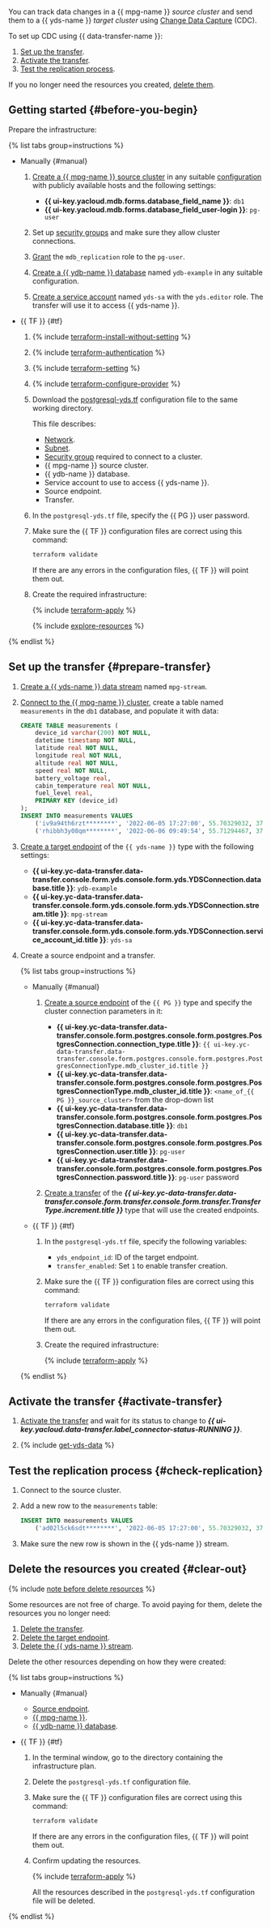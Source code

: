 You can track data changes in a {{ mpg-name }} _source cluster_ and send them to a {{ yds-name }} _target cluster_ using [Change Data Capture](../../../data-transfer/concepts/cdc.md) (CDC).

To set up CDC using {{ data-transfer-name }}:

1. [Set up the transfer](#prepare-transfer).
1. [Activate the transfer](#activate-transfer).
1. [Test the replication process](#check-replication).

If you no longer need the resources you created, [delete them](#clear-out).

## Getting started {#before-you-begin}

Prepare the infrastructure:

{% list tabs group=instructions %}

- Manually {#manual}

   1. [Create a {{ mpg-name }} source cluster](../../../managed-postgresql/operations/cluster-create.md) in any suitable [configuration](../../../managed-postgresql/concepts/instance-types.md) with publicly available hosts and the following settings:
      * **{{ ui-key.yacloud.mdb.forms.database_field_name }}**: `db1`
      * **{{ ui-key.yacloud.mdb.forms.database_field_user-login }}**: `pg-user`

   
   1. Set up [security groups](../../../managed-postgresql/operations/connect.md#configuring-security-groups) and make sure they allow cluster connections.


   1. [Grant](../../../managed-postgresql/operations/grant.md#grant-privilege) the `mdb_replication` role to the `pg-user`.

   1. [Create a {{ ydb-name }} database](../../../ydb/operations/manage-databases.md#create-db) named `ydb-example` in any suitable configuration.

   1. [Create a service account](../../../iam/operations/sa/create.md#create-sa) named `yds-sa` with the `yds.editor` role. The transfer will use it to access {{ yds-name }}.

- {{ TF }} {#tf}

   1. {% include [terraform-install-without-setting](../../../_includes/mdb/terraform/install-without-setting.md) %}
   1. {% include [terraform-authentication](../../../_includes/mdb/terraform/authentication.md) %}
   1. {% include [terraform-setting](../../../_includes/mdb/terraform/setting.md) %}
   1. {% include [terraform-configure-provider](../../../_includes/mdb/terraform/configure-provider.md) %}

   1. Download the [postgresql-yds.tf](https://github.com/yandex-cloud/examples/tree/master/tutorials/terraform/data-transfer/postgresql-yds.tf) configuration file to the same working directory.

      This file describes:

      * [Network](../../../vpc/concepts/network.md#network).
      * [Subnet](../../../vpc/concepts/network.md#subnet).
      * [Security group](../../../vpc/concepts/security-groups.md) required to connect to a cluster.
      * {{ mpg-name }} source cluster.
      * {{ ydb-name }} database.
      * Service account to use to access {{ yds-name }}.
      * Source endpoint.
      * Transfer.

   1. In the `postgresql-yds.tf` file, specify the {{ PG }} user password.

   1. Make sure the {{ TF }} configuration files are correct using this command:

      ```bash
      terraform validate
      ```

      If there are any errors in the configuration files, {{ TF }} will point them out.

   1. Create the required infrastructure:

      {% include [terraform-apply](../../../_includes/mdb/terraform/apply.md) %}

      {% include [explore-resources](../../../_includes/mdb/terraform/explore-resources.md) %}

{% endlist %}

## Set up the transfer {#prepare-transfer}

1. [Create a {{ yds-name }} data stream](../../../data-streams/operations/aws-cli/create.md) named `mpg-stream`.

1. [Connect to the {{ mpg-name }} cluster](../../../managed-postgresql/operations/connect.md), create a table named `measurements` in the `db1` database, and populate it with data:

   ```sql
   CREATE TABLE measurements (
       device_id varchar(200) NOT NULL,
       datetime timestamp NOT NULL,
       latitude real NOT NULL,
       longitude real NOT NULL,
       altitude real NOT NULL,
       speed real NOT NULL,
       battery_voltage real,
       cabin_temperature real NOT NULL,
       fuel_level real,
       PRIMARY KEY (device_id)
   );
   INSERT INTO measurements VALUES
       ('iv9a94th6rzt********', '2022-06-05 17:27:00', 55.70329032, 37.65472196,  427.5,    0, 23.5, 17, NULL),
       ('rhibbh3y08qm********', '2022-06-06 09:49:54', 55.71294467, 37.66542005, 429.13, 55.5, NULL, 18, 32);
   ```

1. [Create a target endpoint](../../../data-transfer/operations/endpoint/target/data-streams.md) of the `{{ yds-name }}` type with the following settings:

   * **{{ ui-key.yc-data-transfer.data-transfer.console.form.yds.console.form.yds.YDSConnection.database.title }}**: `ydb-example`
   * **{{ ui-key.yc-data-transfer.data-transfer.console.form.yds.console.form.yds.YDSConnection.stream.title }}**: `mpg-stream`
   * **{{ ui-key.yc-data-transfer.data-transfer.console.form.yds.console.form.yds.YDSConnection.service_account_id.title }}**: `yds-sa`

1. Create a source endpoint and a transfer.

   {% list tabs group=instructions %}

   - Manually {#manual}

      1. [Create a source endpoint](../../../data-transfer/operations/endpoint/source/postgresql.md) of the `{{ PG }}` type and specify the cluster connection parameters in it:

         * **{{ ui-key.yc-data-transfer.data-transfer.console.form.postgres.console.form.postgres.PostgresConnection.connection_type.title }}**: `{{ ui-key.yc-data-transfer.data-transfer.console.form.postgres.console.form.postgres.PostgresConnectionType.mdb_cluster_id.title }}`
         * **{{ ui-key.yc-data-transfer.data-transfer.console.form.postgres.console.form.postgres.PostgresConnectionType.mdb_cluster_id.title }}**: `<name_of_{{ PG }}_source_cluster>` from the drop-down list
         * **{{ ui-key.yc-data-transfer.data-transfer.console.form.postgres.console.form.postgres.PostgresConnection.database.title }}**: `db1`
         * **{{ ui-key.yc-data-transfer.data-transfer.console.form.postgres.console.form.postgres.PostgresConnection.user.title }}**: `pg-user`
         * **{{ ui-key.yc-data-transfer.data-transfer.console.form.postgres.console.form.postgres.PostgresConnection.password.title }}**: `pg-user` password

      1. [Create a transfer](../../../data-transfer/operations/transfer.md#create) of the **_{{ ui-key.yc-data-transfer.data-transfer.console.form.transfer.console.form.transfer.TransferType.increment.title }}_** type that will use the created endpoints.

   - {{ TF }} {#tf}

      1. In the `postgresql-yds.tf` file, specify the following variables:

         * `yds_endpoint_id`: ID of the target endpoint.
         * `transfer_enabled`: Set `1` to enable transfer creation.

      1. Make sure the {{ TF }} configuration files are correct using this command:

         ```bash
         terraform validate
         ```

         If there are any errors in the configuration files, {{ TF }} will point them out.

      1. Create the required infrastructure:

         {% include [terraform-apply](../../../_includes/mdb/terraform/apply.md) %}

   {% endlist %}

## Activate the transfer {#activate-transfer}

1. [Activate the transfer](../../../data-transfer/operations/transfer.md#activate) and wait for its status to change to **_{{ ui-key.yacloud.data-transfer.label_connector-status-RUNNING }}_**.

1. {% include [get-yds-data](../../../_includes/data-transfer/get-yds-data.md) %}

## Test the replication process {#check-replication}

1. Connect to the source cluster.
1. Add a new row to the `measurements` table:

   ```sql
   INSERT INTO measurements VALUES
       ('ad02l5ck6sdt********', '2022-06-05 17:27:00', 55.70329032, 37.65472196,  427.5,    0, 23.5, 19, 45);
   ```

1. Make sure the new row is shown in the {{ yds-name }} stream.

## Delete the resources you created {#clear-out}

{% include [note before delete resources](../../../_includes/mdb/note-before-delete-resources.md) %}

Some resources are not free of charge. To avoid paying for them, delete the resources you no longer need:

1. [Delete the transfer](../../../data-transfer/operations/transfer.md#delete).
1. [Delete the target endpoint](../../../data-transfer/operations/endpoint/index.md#delete).
1. [Delete the {{ yds-name }} stream](../../../data-streams/operations/manage-streams.md#delete-data-stream).

Delete the other resources depending on how they were created:

{% list tabs group=instructions %}

- Manually {#manual}

   * [Source endpoint](../../../data-transfer/operations/endpoint/index.md#delete).
   * [{{ mpg-name }}](../../../managed-postgresql/operations/cluster-delete.md).
   * [{{ ydb-name }} database](../../../ydb/operations/manage-databases.md#delete-db).

- {{ TF }} {#tf}

   1. In the terminal window, go to the directory containing the infrastructure plan.
   1. Delete the `postgresql-yds.tf` configuration file.
   1. Make sure the {{ TF }} configuration files are correct using this command:

      ```bash
      terraform validate
      ```

      If there are any errors in the configuration files, {{ TF }} will point them out.

   1. Confirm updating the resources.

      {% include [terraform-apply](../../../_includes/mdb/terraform/apply.md) %}

      All the resources described in the `postgresql-yds.tf` configuration file will be deleted.

{% endlist %}
